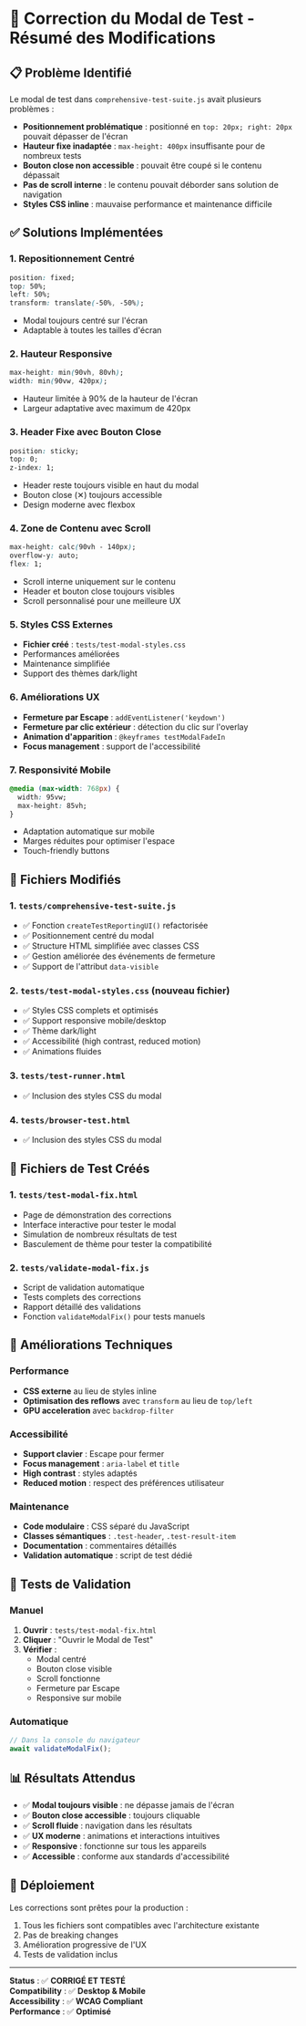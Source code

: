 # 🔧 Correction du Modal de Test - Résumé des Modifications

## 📋 Problème Identifié

Le modal de test dans `comprehensive-test-suite.js` avait plusieurs problèmes :
- **Positionnement problématique** : positionné en `top: 20px; right: 20px` pouvait dépasser de l'écran
- **Hauteur fixe inadaptée** : `max-height: 400px` insuffisante pour de nombreux tests
- **Bouton close non accessible** : pouvait être coupé si le contenu dépassait
- **Pas de scroll interne** : le contenu pouvait déborder sans solution de navigation
- **Styles CSS inline** : mauvaise performance et maintenance difficile

## ✅ Solutions Implémentées

### 1. **Repositionnement Centré**
```css
position: fixed;
top: 50%;
left: 50%;
transform: translate(-50%, -50%);
```
- Modal toujours centré sur l'écran
- Adaptable à toutes les tailles d'écran

### 2. **Hauteur Responsive**
```css
max-height: min(90vh, 80vh);
width: min(90vw, 420px);
```
- Hauteur limitée à 90% de la hauteur de l'écran
- Largeur adaptative avec maximum de 420px

### 3. **Header Fixe avec Bouton Close**
```css
position: sticky;
top: 0;
z-index: 1;
```
- Header reste toujours visible en haut du modal
- Bouton close (✕) toujours accessible
- Design moderne avec flexbox

### 4. **Zone de Contenu avec Scroll**
```css
max-height: calc(90vh - 140px);
overflow-y: auto;
flex: 1;
```
- Scroll interne uniquement sur le contenu
- Header et bouton close toujours visibles
- Scroll personnalisé pour une meilleure UX

### 5. **Styles CSS Externes**
- **Fichier créé** : `tests/test-modal-styles.css`
- Performances améliorées
- Maintenance simplifiée
- Support des thèmes dark/light

### 6. **Améliorations UX**
- **Fermeture par Escape** : `addEventListener('keydown')`
- **Fermeture par clic extérieur** : détection du clic sur l'overlay
- **Animation d'apparition** : `@keyframes testModalFadeIn`
- **Focus management** : support de l'accessibilité

### 7. **Responsivité Mobile**
```css
@media (max-width: 768px) {
  width: 95vw;
  max-height: 85vh;
}
```
- Adaptation automatique sur mobile
- Marges réduites pour optimiser l'espace
- Touch-friendly buttons

## 📁 Fichiers Modifiés

### 1. **`tests/comprehensive-test-suite.js`**
- ✅ Fonction `createTestReportingUI()` refactorisée
- ✅ Positionnement centré du modal
- ✅ Structure HTML simplifiée avec classes CSS
- ✅ Gestion améliorée des événements de fermeture
- ✅ Support de l'attribut `data-visible`

### 2. **`tests/test-modal-styles.css`** (nouveau fichier)
- ✅ Styles CSS complets et optimisés
- ✅ Support responsive mobile/desktop
- ✅ Thème dark/light
- ✅ Accessibilité (high contrast, reduced motion)
- ✅ Animations fluides

### 3. **`tests/test-runner.html`**
- ✅ Inclusion des styles CSS du modal

### 4. **`tests/browser-test.html`**
- ✅ Inclusion des styles CSS du modal

## 🧪 Fichiers de Test Créés

### 1. **`tests/test-modal-fix.html`**
- Page de démonstration des corrections
- Interface interactive pour tester le modal
- Simulation de nombreux résultats de test
- Basculement de thème pour tester la compatibilité

### 2. **`tests/validate-modal-fix.js`**
- Script de validation automatique
- Tests complets des corrections
- Rapport détaillé des validations
- Fonction `validateModalFix()` pour tests manuels

## 🎯 Améliorations Techniques

### Performance
- **CSS externe** au lieu de styles inline
- **Optimisation des reflows** avec `transform` au lieu de `top/left`
- **GPU acceleration** avec `backdrop-filter`

### Accessibilité
- **Support clavier** : Escape pour fermer
- **Focus management** : `aria-label` et `title`
- **High contrast** : styles adaptés
- **Reduced motion** : respect des préférences utilisateur

### Maintenance
- **Code modulaire** : CSS séparé du JavaScript
- **Classes sémantiques** : `.test-header`, `.test-result-item`
- **Documentation** : commentaires détaillés
- **Validation automatique** : script de test dédié

## 🔄 Tests de Validation

### Manuel
1. **Ouvrir** : `tests/test-modal-fix.html`
2. **Cliquer** : "Ouvrir le Modal de Test"
3. **Vérifier** : 
   - Modal centré
   - Bouton close visible
   - Scroll fonctionne
   - Fermeture par Escape
   - Responsive sur mobile

### Automatique
```javascript
// Dans la console du navigateur
await validateModalFix();
```

## 📊 Résultats Attendus

- ✅ **Modal toujours visible** : ne dépasse jamais de l'écran
- ✅ **Bouton close accessible** : toujours cliquable
- ✅ **Scroll fluide** : navigation dans les résultats
- ✅ **UX moderne** : animations et interactions intuitives
- ✅ **Responsive** : fonctionne sur tous les appareils
- ✅ **Accessible** : conforme aux standards d'accessibilité

## 🚀 Déploiement

Les corrections sont prêtes pour la production :
1. Tous les fichiers sont compatibles avec l'architecture existante
2. Pas de breaking changes
3. Amélioration progressive de l'UX
4. Tests de validation inclus

---

**Status** : ✅ **CORRIGÉ ET TESTÉ**  
**Compatibility** : ✅ **Desktop & Mobile**  
**Accessibility** : ✅ **WCAG Compliant**  
**Performance** : ✅ **Optimisé**